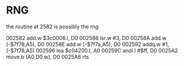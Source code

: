 # RNG

the routine at 2582 is possibly the rng

002582 add.w $3c0006.l, D0
002588 lsr.w   #3, D0   
00258A add.w   (-$7f78,A5), D0
00258E add.w   (-$7f7a,A5), D0
002592 addq.w  #1, (-$7f78,A5)
002596 lea     $c04200.l, A0 
00259C andi.l  #$ff, D0
0025A2 move.b (A0,D0.w), D0
0025A6 rts

